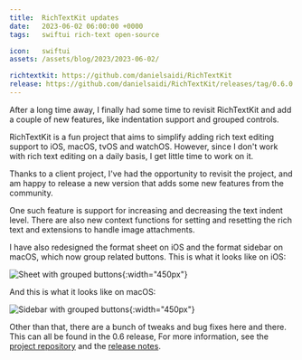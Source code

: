 ```yaml
---
title:  RichTextKit updates
date:   2023-06-02 06:00:00 +0000
tags:   swiftui rich-text open-source

icon:   swiftui
assets: /assets/blog/2023/2023-06-02/

richtextkit: https://github.com/danielsaidi/RichTextKit
release: https://github.com/danielsaidi/RichTextKit/releases/tag/0.6.0
---
```


After a long time away, I finally had some time to revisit RichTextKit and add a couple of new features, like indentation support and grouped controls.

RichTextKit is a fun project that aims to simplify adding rich text editing support to iOS, macOS, tvOS and watchOS. However, since I don't work with rich text editing on a daily basis, I get little time to work on it.

Thanks to a client project, I've had the opportunity to revisit the project, and am happy to release a new version that adds some new features from the community.

One such feature is support for increasing and decreasing the text indent level. There are also new context functions for setting and resetting the rich text and extensions to handle image attachments.

I have also redesigned the format sheet on iOS and the format sidebar on macOS, which now group related buttons. This is what it looks like on iOS:

![Sheet with grouped buttons]({{page.assets}}format-sheet.jpg){:width="450px"}

And this is what it looks like on macOS:

![Sidebar with grouped buttons]({{page.assets}}format-sidebar.jpg){:width="450px"}

Other than that, there are a bunch of tweaks and bug fixes here and there. This can all be found in the 0.6 release, For more information, see the [project repository]({{page.richtextkit}}) and the [release notes]({{page.release}}).